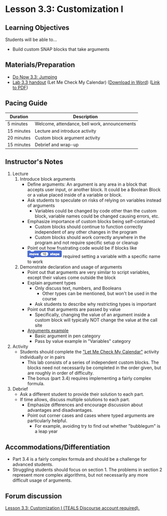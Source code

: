 <!--- REVISED -->
# Lesson 3.3: Customization I

## Learning Objectives

Students will be able to...

-   Build custom SNAP blocks that take arguments

## Materials/Preparation

-   [Do Now 3.3: Jumping](do_now_33.md)
-   [Lab 3.3 handout](lab_33.md) (Let Me Check My Calendar) ([Download in Word](https://github.com/TEALSK12/introduction-to-computer-science/blob/master/Unit%203%20Word/Lab%203.3%20Let%20Me%20Check%20My%20Calendar.docx)) ([Link to PDF](https://github.com/TEALSK12/introduction-to-computer-science/blob/master/Unit%203%20PDF/Lab%203.3%20Let%20Me%20Check%20My%20Calendar.pdf))


## Pacing Guide

| Duration   | Description                                   |
| ---------- | --------------------------------------------- |
| 5 minutes  | Welcome, attendance, bell work, announcements |
| 15 minutes | Lecture and introduce activity                |
| 20 minutes | Custom block argument activity                |
| 15 minutes | Debrief and wrap-up                           |

## Instructor's Notes

1.  Lecture
    1.  Introduce block arguments
        -   Define arguments: An argument is any area in a block that accepts user input, or another block. It could be a Boolean Block or a value placed inside of a variable or block.
        -   Ask students to speculate on risks of relying on variables instead of arguments
            -   Variables could be changed by code other than the custom block, variable names could be changed causing errors, etc.
        -   Emphasize importance of custom blocks being self-contained
            -   Custom blocks should continue to function correctly independent of any other changes in the program
            -   Custom blocks should work correctly anywhere in the program and not require specific setup or cleanup
        -   Point out how frustrating code would be if blocks like ![](move.png) required setting a variable with a specific name to work
    2.  Demonstrate declaration and usage of arguments
        -   Point out that arguments are very similar to script variables, except their values come outside the block
        -   Explain argument types
            -   Only discuss text, numbers, and Booleans
                -   Other types can be mentioned, but won't be used in the course
            -   Ask students to describe why restricting types is important
        -   Point out that arguments are passed by value
            -   Specifically, changing the value of an argument inside a custom block will typically NOT change the value at the call site
        -   [Arguments example](http://snap.berkeley.edu/snapsource/snap.html#present:Username=brettwo&ProjectName=Lesson%203.3)
            -   Basic argument in pen category
            -   Pass by value example in "Variables" category
2.  Activity
    -   Students should complete the ["Let Me Check My Calendar"](lab_33.md) activity individually or in pairs
        -   This lab consists of a series of independent custom blocks.  The blocks need not necessarily be completed in the order given, but are roughly in order of difficulty.
        -   The bonus (part 3.4) requires implementing a fairly complex formula.
3.  Debrief
    -   Ask a different student to provide their solution to each part.  
    -   If time allows, discuss multiple solutions to each part.
        -   Emphasize differences and encourage discussion about advantages and disadvantages.
        -   Point out corner cases and cases where typed arguments are particularly helpful.
            -   For example, avoiding try to find out whether "bubblegum" is a leap year

## Accommodations/Differentiation

-   Part 3.4 is a fairly complex formula and should be a challenge for advanced students.
-   Struggling students should focus on section 1. The problems in section 2 represent more complex algorithms, but not necessarily any more difficult usage of arguments.


## Forum discussion

<a href="http://forums.tealsk12.org/c/intro-unit-3-variables-and-customization/lesson-3-3-customization-1" target="_blank">
Lesson 3.3: Customization I (TEALS Discourse account required).</a>
